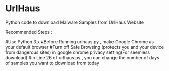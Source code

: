 # UrlHaus
Python code to download Malware Samples from UrlHaus Website

Recommended Steps :

#Use Python 3.x
#Before Running urlhaus.py , make Google Chrome as your default browser
#Turn off Safe Browsing (protects you and your device from dangerous sites) in google chrome privacy setting(For seemless download)
#In Line 26 of urlhaus.py , you can change the number of days of samples you want to download from today

